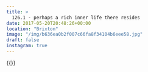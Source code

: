 ```yaml
---
title: >
  126.1 - perhaps a rich inner life there resides
date: 2017-05-20T20:48:26+00:00
location: "Brixton"
image: "/img/b636ea0b2f007c66fa8f34104b6eee58.jpg"
draft: false
instagram: true
---
```


{{<photo src="/img/b636ea0b2f007c66fa8f34104b6eee58.jpg">}}
